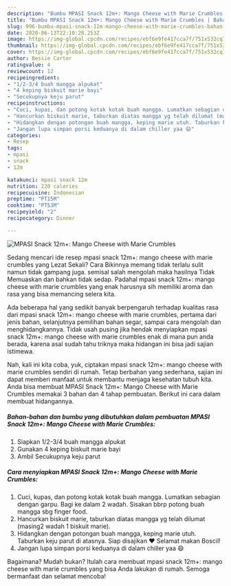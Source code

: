 ```yaml
---
description: "Bumbu MPASI Snack 12m+: Mango Cheese with Marie Crumbles | Bahan Membuat MPASI Snack 12m+: Mango Cheese with Marie Crumbles Yang Bisa Manjain Lidah"
title: "Bumbu MPASI Snack 12m+: Mango Cheese with Marie Crumbles | Bahan Membuat MPASI Snack 12m+: Mango Cheese with Marie Crumbles Yang Bisa Manjain Lidah"
slug: 996-bumbu-mpasi-snack-12m-mango-cheese-with-marie-crumbles-bahan-membuat-mpasi-snack-12m-mango-cheese-with-marie-crumbles-yang-bisa-manjain-lidah
date: 2020-06-13T22:10:28.253Z
image: https://img-global.cpcdn.com/recipes/ebf6e9fe417cca7f/751x532cq70/mpasi-snack-12m-mango-cheese-with-marie-crumbles-foto-resep-utama.jpg
thumbnail: https://img-global.cpcdn.com/recipes/ebf6e9fe417cca7f/751x532cq70/mpasi-snack-12m-mango-cheese-with-marie-crumbles-foto-resep-utama.jpg
cover: https://img-global.cpcdn.com/recipes/ebf6e9fe417cca7f/751x532cq70/mpasi-snack-12m-mango-cheese-with-marie-crumbles-foto-resep-utama.jpg
author: Bessie Carter
ratingvalue: 4
reviewcount: 12
recipeingredient:
- "1/2-3/4 buah mangga alpukat"
- "4 keping biskuit marie bayi"
- "Secukupnya keju parut"
recipeinstructions:
- "Cuci, kupas, dan potong kotak kotak buah mangga. Lumatkan sebagian dengan garpu. Bagi ke dalam 2 wadah. Sisakan bbrp potong buah mangga sbg finger food."
- "Hancurkan biskuit marie, taburkan diatas mangga yg telah dilumat (masing2 wadah 1 biskuit marie)."
- "Hidangkan dengan potongan buah mangga, keping marie utuh. Taburkan keju parut di atasnya. Siap disajikan ❤️ Selamat makan Boscil!"
- "Jangan lupa simpan porsi keduanya di dalam chiller yaa 😄"
categories:
- Resep
tags:
- mpasi
- snack
- 12m

katakunci: mpasi snack 12m 
nutrition: 220 calories
recipecuisine: Indonesian
preptime: "PT15M"
cooktime: "PT53M"
recipeyield: "2"
recipecategory: Dinner

---
```



![MPASI Snack 12m+: Mango Cheese with Marie Crumbles](https://img-global.cpcdn.com/recipes/ebf6e9fe417cca7f/751x532cq70/mpasi-snack-12m-mango-cheese-with-marie-crumbles-foto-resep-utama.jpg)

Sedang mencari ide resep mpasi snack 12m+: mango cheese with marie crumbles yang Lezat Sekali? Cara Bikinnya memang tidak terlalu sulit namun tidak gampang juga. semisal salah mengolah maka hasilnya Tidak Memuaskan dan bahkan tidak sedap. Padahal mpasi snack 12m+: mango cheese with marie crumbles yang enak harusnya sih memiliki aroma dan rasa yang bisa memancing selera kita.

Ada beberapa hal yang sedikit banyak berpengaruh terhadap kualitas rasa dari mpasi snack 12m+: mango cheese with marie crumbles, pertama dari jenis bahan, selanjutnya pemilihan bahan segar, sampai cara mengolah dan menghidangkannya. Tidak usah pusing jika hendak menyiapkan mpasi snack 12m+: mango cheese with marie crumbles enak di mana pun anda berada, karena asal sudah tahu triknya maka hidangan ini bisa jadi sajian istimewa.




Nah, kali ini kita coba, yuk, ciptakan mpasi snack 12m+: mango cheese with marie crumbles sendiri di rumah. Tetap berbahan yang sederhana, sajian ini dapat memberi manfaat untuk membantu menjaga kesehatan tubuh kita. Anda bisa membuat MPASI Snack 12m+: Mango Cheese with Marie Crumbles memakai 3 bahan dan 4 tahap pembuatan. Berikut ini cara dalam membuat hidangannya.

<!--inarticleads1-->

##### Bahan-bahan dan bumbu yang dibutuhkan dalam pembuatan MPASI Snack 12m+: Mango Cheese with Marie Crumbles:

1. Siapkan 1/2-3/4 buah mangga alpukat
1. Gunakan 4 keping biskuit marie bayi
1. Ambil Secukupnya keju parut




<!--inarticleads2-->

##### Cara menyiapkan MPASI Snack 12m+: Mango Cheese with Marie Crumbles:

1. Cuci, kupas, dan potong kotak kotak buah mangga. Lumatkan sebagian dengan garpu. Bagi ke dalam 2 wadah. Sisakan bbrp potong buah mangga sbg finger food.
1. Hancurkan biskuit marie, taburkan diatas mangga yg telah dilumat (masing2 wadah 1 biskuit marie).
1. Hidangkan dengan potongan buah mangga, keping marie utuh. Taburkan keju parut di atasnya. Siap disajikan ❤️ Selamat makan Boscil!
1. Jangan lupa simpan porsi keduanya di dalam chiller yaa 😄




Bagaimana? Mudah bukan? Itulah cara membuat mpasi snack 12m+: mango cheese with marie crumbles yang bisa Anda lakukan di rumah. Semoga bermanfaat dan selamat mencoba!
